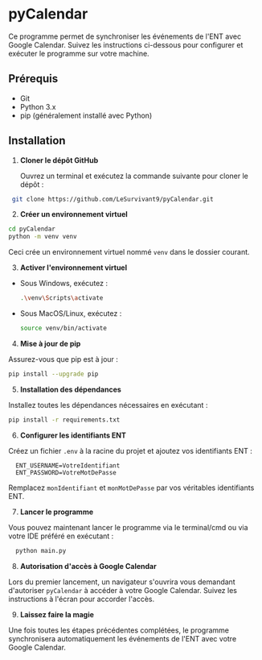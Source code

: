 # pyCalendar

Ce programme permet de synchroniser les événements de l'ENT avec Google Calendar. Suivez les instructions ci-dessous
pour configurer et exécuter le programme sur votre machine.

## Prérequis

- Git
- Python 3.x
- pip (généralement installé avec Python)

## Installation

1. **Cloner le dépôt GitHub**

   Ouvrez un terminal et exécutez la commande suivante pour cloner le dépôt :

  ```bash
   git clone https://github.com/LeSurvivant9/pyCalendar.git
  ```

2. **Créer un environnement virtuel**

  ```bash
  cd pyCalendar
  python -m venv venv
  ```

Ceci crée un environnement virtuel nommé `venv` dans le dossier courant.

3. **Activer l'environnement virtuel**

- Sous Windows, exécutez :

  ```bash
  .\venv\Scripts\activate
  ```

- Sous MacOS/Linux, exécutez :

  ```bash
  source venv/bin/activate
  ```

4. **Mise à jour de pip**

Assurez-vous que pip est à jour :

  ```bash
  pip install --upgrade pip
  ```

5. **Installation des dépendances**

Installez toutes les dépendances nécessaires en exécutant :

  ```bash
 pip install -r requirements.txt
  ```

6. **Configurer les identifiants ENT**

Créez un fichier `.env` à la racine du projet et ajoutez vos identifiants ENT :

  ```
    ENT_USERNAME=VotreIdentifiant
    ENT_PASSWORD=VotreMotDePasse
  ```

Remplacez `monIdentifiant` et `monMotDePasse` par vos véritables identifiants ENT.

7. **Lancer le programme**

Vous pouvez maintenant lancer le programme via le terminal/cmd ou via votre IDE préféré en exécutant :

  ```bash
    python main.py
  ```

8. **Autorisation d'accès à Google Calendar**

Lors du premier lancement, un navigateur s'ouvrira vous demandant d'autoriser `pyCalendar` à accéder à votre Google
Calendar. Suivez les instructions à l'écran pour accorder l'accès.

9. **Laissez faire la magie**

Une fois toutes les étapes précédentes complétées, le programme synchronisera automatiquement les événements de l'ENT
avec votre Google Calendar.